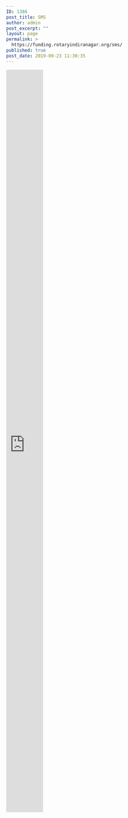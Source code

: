 ```yaml
---
ID: 1386
post_title: SMS
author: admin
post_excerpt: ""
layout: page
permalink: >
  https://funding.rotaryindiranagar.org/sms/
published: true
post_date: 2019-09-23 11:30:35
---
```

<iframe src="https://control.textlocal.in/" style="border:0px #ffffff none;" name="sms" scrolling="no" frameborder="0" marginheight="0px" marginwidth="0px" height="2000px" width="100vw" allowfullscreen=""></iframe>
